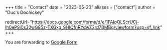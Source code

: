 +++
title = "Contact"
date = "2023-05-20"
aliases = ["contact"]
author = "Duc's Doohickey"

redirectUrl="https://docs.google.com/forms/d/e/1FAIpQLScrUCj-Ih0eP9i0s32wG85z-TXGxg_9HIQfnRYdwZ2rd7BMBg/viewform?usp=sf_link"
+++

You are forwarding to [Google Form](https://docs.google.com/forms/d/e/1FAIpQLScrUCj-Ih0eP9i0s32wG85z-TXGxg_9HIQfnRYdwZ2rd7BMBg/viewform?usp=sf_link)